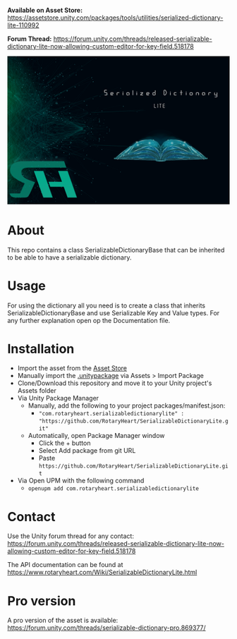 **Available on Asset Store:** https://assetstore.unity.com/packages/tools/utilities/serialized-dictionary-lite-110992

**Forum Thread:** https://forum.unity.com/threads/released-serializable-dictionary-lite-now-allowing-custom-editor-for-key-field.518178

![SerializableDictionaryLite](.media/Cover.png)

# About
This repo contains a class SerializableDictionaryBase that can be inherited to be able to have a serializable dictionary.

# Usage
For using the dictionary all you need is to create a class that inherits SerializableDictionaryBase and use Serializable Key and Value types. For any further explanation open op the Documentation file.

# Installation
* Import the asset from the [Asset Store](https://assetstore.unity.com/packages/tools/utilities/serialized-dictionary-lite-110992)
* Manually import the [.unitypackage](https://github.com/RotaryHeart/SerializableDictionaryLite/releases) via Assets > Import Package
* Clone/Download this repository and move it to your Unity project's Assets folder
* Via Unity Package Manager
  * Manually, add the following to your project packages/manifest.json:
    * `"com.rotaryheart.serializabledictionarylite" : "https://github.com/RotaryHeart/SerializableDictionaryLite.git"`
  * Automatically, open Package Manager window
    * Click the + button
    * Select Add package from git URL
    * Paste `https://github.com/RotaryHeart/SerializableDictionaryLite.git`
* Via Open UPM with the following command
  * `openupm add com.rotaryheart.serializabledictionarylite`

# Contact
Use the Unity forum thread for any contact: https://forum.unity.com/threads/released-serializable-dictionary-lite-now-allowing-custom-editor-for-key-field.518178

The API documentation can be found at https://www.rotaryheart.com/Wiki/SerializableDictionaryLite.html

# Pro version
A pro version of the asset is available: https://forum.unity.com/threads/serializable-dictionary-pro.869377/
